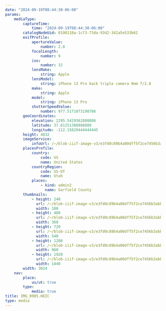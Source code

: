 ```yaml
---
date: "2024-09-19T08:44:30-06:00"
params:
    mediaType:
        captureTime:
            time: "2024-09-19T08:44:30-06:00"
        catalogNodeUid: 0198118a-1cf3-73da-9342-342a5e533b62
        exifProfile:
            apertureValue:
                number: 2.8
            focalLength:
                number: 9
            iso:
                number: 32
            lensMake:
                string: Apple
            lensModel:
                string: iPhone 13 Pro back triple camera 9mm f/2.8
            make:
                string: Apple
            model:
                string: iPhone 13 Pro
            shutterSpeedValue:
                number: 977.5171073198786
        geoCoordinates:
            elevation: 2295.5429362880886
            latitude: 37.61251388888889
            longitude: -112.15829444444445
        height: 4032
        imageService:
            infoUrl: /~/blob-iiif-image-v3/e3fd0c89b4a00dff5f2ce7456b3abb0c4fae909c03e8ed34abf3468d0cf45af3/info.json
        placesProfile:
            country:
                code: US
                name: United States
            countryRegion:
                code: US-UT
                name: Utah
            places:
                - kind: admin2
                  name: Garfield County
        thumbnails:
            - height: 240
              url: /~/blob-iiif-image-v3/e3fd0c89b4a00dff5f2ce7456b3abb0c4fae909c03e8ed34abf3468d0cf45af3/full/180%2C240/0/default.jpg
              width: 180
            - height: 480
              url: /~/blob-iiif-image-v3/e3fd0c89b4a00dff5f2ce7456b3abb0c4fae909c03e8ed34abf3468d0cf45af3/full/360%2C480/0/default.jpg
              width: 360
            - height: 720
              url: /~/blob-iiif-image-v3/e3fd0c89b4a00dff5f2ce7456b3abb0c4fae909c03e8ed34abf3468d0cf45af3/full/540%2C720/0/default.jpg
              width: 540
            - height: 1280
              url: /~/blob-iiif-image-v3/e3fd0c89b4a00dff5f2ce7456b3abb0c4fae909c03e8ed34abf3468d0cf45af3/full/960%2C1280/0/default.jpg
              width: 960
            - height: 1920
              url: /~/blob-iiif-image-v3/e3fd0c89b4a00dff5f2ce7456b3abb0c4fae909c03e8ed34abf3468d0cf45af3/full/1440%2C1920/0/default.jpg
              width: 1440
        width: 3024
    nav:
        place:
            us/ut: true
        type:
            media: true
title: IMG_0985.HEIC
type: media
---
```

